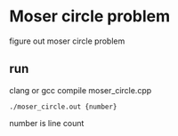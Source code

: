 # Moser circle problem

figure out moser circle problem

## run
clang or gcc compile moser_circle.cpp
```
./moser_circle.out {number}
```
number is line count